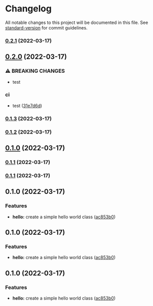 # Changelog

All notable changes to this project will be documented in this file. See [standard-version](https://github.com/conventional-changelog/standard-version) for commit guidelines.

### [0.2.1](https://github.com/Sovenique/java-maven-standard-version-sample/compare/v0.2.0...v0.2.1) (2022-03-17)

## [0.2.0](https://github.com/Sovenique/java-maven-standard-version-sample/compare/v0.1.3...v0.2.0) (2022-03-17)


### ⚠ BREAKING CHANGES

* test

### ci

* test ([31e7d6d](https://github.com/Sovenique/java-maven-standard-version-sample/commit/31e7d6d41838d4c3f89b91a97113cb4d391f6908))

### [0.1.3](https://github.com/Sovenique/java-maven-standard-version-sample/compare/v0.1.2...v0.1.3) (2022-03-17)

### [0.1.2](https://github.com/Sovenique/java-maven-standard-version-sample/compare/v0.1.1...v0.1.2) (2022-03-17)

## [0.1.0](https://github.com/Sovenique/java-maven-standard-version-sample/compare/v0.1.1...v0.1.0) (2022-03-17)

### [0.1.1](https://github.com/Sovenique/java-maven-standard-version-sample/compare/v0.1.0...v0.1.1) (2022-03-17)

### [0.1.1](https://github.com/Sovenique/java-maven-standard-version-sample/compare/v0.1.0...v0.1.1) (2022-03-17)

## 0.1.0 (2022-03-17)


### Features

* **hello:** create a simple hello world class ([ac853b0](https://github.com/Sovenique/java-maven-standard-version-sample/commit/ac853b02cfc64e8513d57cefd74d0ad2d80e59e9))

## 0.1.0 (2022-03-17)


### Features

* **hello:** create a simple hello world class ([ac853b0](https://github.com/Sovenique/java-maven-standard-version-sample/commit/ac853b02cfc64e8513d57cefd74d0ad2d80e59e9))

## 0.1.0 (2022-03-17)


### Features

* **hello:** create a simple hello world class ([ac853b0](https://github.com/Sovenique/java-maven-standard-version-sample/commit/ac853b02cfc64e8513d57cefd74d0ad2d80e59e9))
